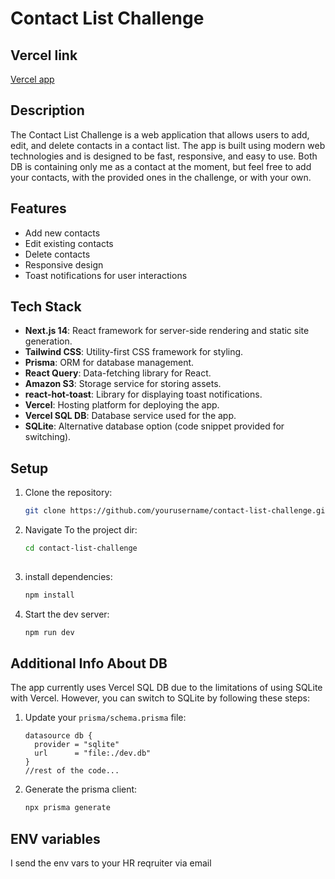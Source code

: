 # Contact List Challenge

## Vercel link
  [Vercel app](https://contact-list-challenge-lun4tricks-projects.vercel.app/)

## Description
The Contact List Challenge is a web application that allows users to add, edit, and delete contacts in a contact list. The app is built using modern web technologies and is designed to be fast, responsive, and easy to use.
Both DB is containing only me as a contact at the moment, but feel free to add your contacts, with the provided ones in the challenge, or with your own.

## Features
- Add new contacts
- Edit existing contacts
- Delete contacts
- Responsive design
- Toast notifications for user interactions

## Tech Stack
- **Next.js 14**: React framework for server-side rendering and static site generation.
- **Tailwind CSS**: Utility-first CSS framework for styling.
- **Prisma**: ORM for database management.
- **React Query**: Data-fetching library for React.
- **Amazon S3**: Storage service for storing assets.
- **react-hot-toast**: Library for displaying toast notifications.
- **Vercel**: Hosting platform for deploying the app.
- **Vercel SQL DB**: Database service used for the app.
- **SQLite**: Alternative database option (code snippet provided for switching).

## Setup
1. Clone the repository:
   ```bash
   git clone https://github.com/yourusername/contact-list-challenge.git

2. Navigate To the project dir:
   ```bash
   cd contact-list-challenge
  
3. install dependencies:
   ```bash
   npm install

4. Start the dev server:
   ```bash
   npm run dev

## Additional Info About DB

The app currently uses Vercel SQL DB due to the limitations of using SQLite with Vercel. However, you can switch to SQLite by following these steps:

1. Update your `prisma/schema.prisma` file:
   ```prisma
   datasource db {
     provider = "sqlite"
     url      = "file:./dev.db"
   }
   //rest of the code...

2. Generate the prisma client:
   ```bash
   npx prisma generate

## ENV variables
  
  I send the env vars to your HR reqruiter via email